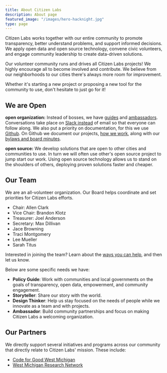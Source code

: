 ```yaml
---
title: About Citizen Labs
description: About page
featured_image: "/images/hero-hacknight.jpg"
type: page
---
```


Citizen Labs works together with our entire community to promote transparency, better understand problems, and support informed decisions. We apply open data and open source technology, convene civic volunteers, and engage community leadership to create data-driven solutions.

Our volunteer community runs and drives all Citizen Labs projects! We highly encourage all to become involved and contribute. We believe from our neighborhoods to our cities there's always more room for improvement.

Whether it's starting a new project or proposing a new tool for the community to use, don't hesitate to just go for it!

## We are Open

**open organization:** Instead of bosses, we have [guides](https://github.com/citizenlabsgr/read-first/blob/master/guide-role-description.md) and [ambassadors](https://github.com/citizenlabsgr/read-first/blob/master/project-ambassador.md). Conversations take place on [Slack instead](https://join.slack.com/t/citizenlabs/shared_invite/enQtNTQ0Mjk1NjQ3NjcxLTBhMDcwNGU2NDExMzFiNWUyYjUxZjFkZTY5ODc4NTg1ZGNkNTJkYmIxNGUxNjA4NmMzM2VlYjBjZTI1NWRjMTQ) of email so that everyone can follow along. We also put a priority on documentation, for this we use [Github](https://github.com/citizenlabsgr). On Github we document our projects, [how we work](https://github.com/citizenlabsgr/read-first), along with our [bylaws and board minutes](https://github.com/citizenlabsgr/community).

**open source:** We develop solutions that are open to other cities and communities to use. In turn we will often use other's open source project to jump start our work. Using open source technology allows us to stand on the shoulders of others, deploying proven solutions faster and cheaper.

## Our Team

We are an all-volunteer organization. Our Board helps coordinate and set priorities for Citizen Labs efforts.

- Chair: Allen Clark
- Vice Chair: Brandon Klotz
- Treasurer: Joel Anderson
- Secretary: Max Dillivan
- Jace Browning
- Traci Montgomery
- Lee Mueller
- Sarah Titus

Interested in joining the team? Learn about the [ways you can help](https://github.com/citizenlabsgr/read-first), and then let us know.

Below are some specific needs we have:

- **Policy Guide**: Work with communities and local governments on the goals of transparency, open data, empowerment, and community engagement.
- **Storyteller**: Share our story with the world.
- **Design Thinker**: Help us stay focused on the needs of people while we innovate as a team and with projects.
- **Ambassador**: Build community partnerships and focus on making Citizen Labs a welcoming organization.

## Our Partners

We directly support several initiatives and programs across our community that directly relate to Citizen Labs' mission. These include: 

- [Code for Good West Michigan](https://codeforgoodwm.org/)
- [West Michigan Research Network](https://www.facebook.com/WestMichiganResearchNetwork/)
